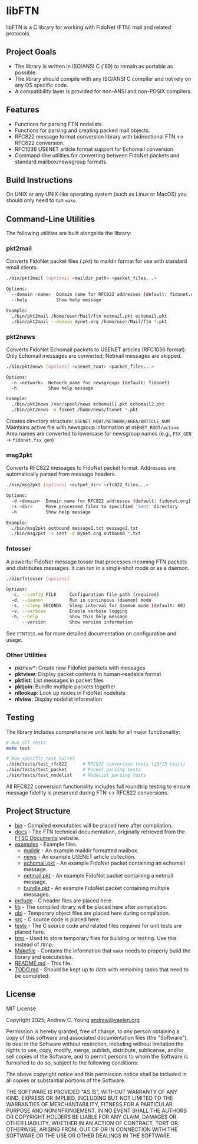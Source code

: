 # libFTN

libFTN is a C library for working with FidoNet (FTN) mail and related protocols.

## Project Goals

- The library is written in ISO/ANSI C ('89) to remain as portable as possible.
- The library should compile with any ISO/ANSI C compiler and not rely on any OS specific code.
- A compatibility layer is provided for non-ANSI and non-POSIX compilers.

## Features

- Functions for parsing FTN nodelists.
- Functions for parsing and creating packed mail objects.
- RFC822 message format conversion library with bidirectional FTN ↔ RFC822 conversion.
- RFC1036 USENET article format support for Echomail conversion.
- Command-line utilities for converting between FidoNet packets and standard mailbox/newsgroup formats.

## Build Instructions

On UNIX or any UNIX-like operating system (such as Linux or MacOS) you should only need to run `make`.

## Command-Line Utilities

The following utilities are built alongside the library:

### pkt2mail
Converts FidoNet packet files (.pkt) to maildir format for use with standard email clients.

```bash
./bin/pkt2mail [options] <maildir_path> <packet_files...>

Options:
  --domain <name>  Domain name for RFC822 addresses (default: fidonet.org)
  --help           Show help message

Example:
  ./bin/pkt2mail /home/user/Mail/ftn netmail.pkt echomail.pkt
  ./bin/pkt2mail --domain mynet.org /home/user/Mail/ftn *.pkt
```

### pkt2news
Converts FidoNet Echomail packets to USENET articles (RFC1036 format). Only Echomail messages are converted; Netmail messages are skipped.

```bash
./bin/pkt2news [options] <usenet_root> <packet_files...>

Options:
  -n <network>  Network name for newsgroups (default: fidonet)
  -h            Show help message

Example:
  ./bin/pkt2news /var/spool/news echomail1.pkt echomail2.pkt
  ./bin/pkt2news -n fsxnet /home/news/fsxnet *.pkt
```

Creates directory structure: `USENET_ROOT/NETWORK/AREA/ARTICLE_NUM`  
Maintains active file with newsgroup information at `USENET_ROOT/active`  
Area names are converted to lowercase for newsgroup names (e.g., `FSX_GEN` → `fidonet.fsx_gen`)

### msg2pkt  
Converts RFC822 messages to FidoNet packet format. Addresses are automatically parsed from message headers.

```bash
./bin/msg2pkt [options] <output_dir> <rfc822_files...>

Options:
  -d <domain>  Domain name for RFC822 addresses (default: fidonet.org)
  -s <dir>     Move processed files to specified 'Sent' directory
  -h           Show help message

Example:
  ./bin/msg2pkt outbound message1.txt message2.txt
  ./bin/msg2pkt -s sent -d mynet.org outbound *.txt
```

### fntosser
A powerful FidoNet message tosser that processes incoming FTN packets and distributes messages. It can run in a single-shot mode or as a daemon.

```bash
./bin/fntosser [options]

Options:
  -c, --config FILE     Configuration file path (required)
  -d, --daemon          Run in continuous (daemon) mode
  -s, --sleep SECONDS   Sleep interval for daemon mode (default: 60)
  -v, --verbose         Enable verbose logging
  -h, --help            Show this help message
      --version         Show version information
```

See `FTNTOSS.md` for more detailed documentation on configuration and usage.

### Other Utilities
- *pktnew**: Create new FidoNet packets with messages
- **pktview**: Display packet contents in human-readable format
- **pktlist**: List messages in packet files
- **pktjoin**: Bundle multiple packets together
- **nllookup**: Look up nodes in FidoNet nodelists
- **nlview**: Display nodelist information

## Testing

The library includes comprehensive unit tests for all major functionality:

```bash
# Run all tests
make test

# Run specific test suites
./bin/tests/test_rfc822      # RFC822 conversion tests (13/13 tests)
./bin/tests/test_packet      # Packet parsing tests
./bin/tests/test_nodelist    # Nodelist parsing tests
```

All RFC822 conversion functionality includes full roundtrip testing to ensure message fidelity is preserved during FTN ↔ RFC822 conversions.

## Project Structure

- [bin](bin) - Compiled executables will be placed here after compilation.
- [docs](docs) - The FTN technical documentation, originally retrieved from the [FTSC Documents](http://ftsc.org/docs/) website.
- [examples](examples) - Example files.
  - [maildir](examples/maildir) - An example maildir formatted mailbox.
  - [news](examples/news) - An example USENET article collection.
  - [echomail.pkt](examples/echomail.pkt) - An example FidoNet packet containing an echomail message.
  - [netmail.pkt](examples/netmail.pkt) - An example FidoNet packet containing a netmail message.
  - [bundle.pkt](examples/bundle.pkt) - An example FidoNet packet containing multiple messages.
- [include](include) - C header files are placed here.
- [lib](lib) - The compiled library will be placed here after compilation.
- [obj](obj) - Temporary object files are placed here during compilation.
- [src](src) - C source code is placed here.
- [tests](tests) - The C source code and related files required for unit tests are placed here.
- [tmp](tmp) - Used to store temporary files for building or testing. Use this instead of /tmp.
- [Makefile](Makefile) - Contains the information that `make` needs to properly build the library and executables.
- [README.md](README.md) - This file.
- [TODO.md](TODO.md)  - Should be kept up to date with remaining tasks that need to be completed.

## License

MIT License

Copyright 2025, Andrew C. Young <andrew@vaelen.org>

Permission is hereby granted, free of charge, to any person obtaining a copy
of this software and associated documentation files (the "Software"), to deal
in the Software without restriction, including without limitation the rights
to use, copy, modify, merge, publish, distribute, sublicense, and/or sell
copies of the Software, and to permit persons to whom the Software is
furnished to do so, subject to the following conditions:

The above copyright notice and this permission notice shall be included in all
copies or substantial portions of the Software.

THE SOFTWARE IS PROVIDED "AS IS", WITHOUT WARRANTY OF ANY KIND, EXPRESS OR
IMPLIED, INCLUDING BUT NOT LIMITED TO THE WARRANTIES OF MERCHANTABILITY,
FITNESS FOR A PARTICULAR PURPOSE AND NONINFRINGEMENT. IN NO EVENT SHALL THE
AUTHORS OR COPYRIGHT HOLDERS BE LIABLE FOR ANY CLAIM, DAMAGES OR OTHER
LIABILITY, WHETHER IN AN ACTION OF CONTRACT, TORT OR OTHERWISE, ARISING FROM,
OUT OF OR IN CONNECTION WITH THE SOFTWARE OR THE USE OR OTHER DEALINGS IN THE
SOFTWARE.
